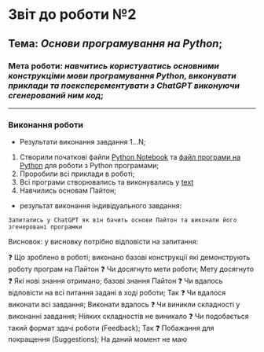 # Звіт до роботи №2
## Тема: _Основи програмування на Python_;
### Мета роботи: _навчитись користуватись основними конструкціми мови програмування Python, виконувати приклади та поексперементувати з ChatGPT виконуючи сгенерований ним код_;
---
### Виконання роботи
- Результати виконання завдання 1...N;
1. Створили початкові файли [Python Notebook](nb1.ipynb) та [файл програми на Python](main.py) для роботи з Python програмами;
1. Проробили всі приклади в роботі;
1. Всі програми створювались та виконувались у [text](nb1.ipynb)
1. Навчились основам Пайтон;

- результат виконання індивідуального завдання:
```text
Запитались у ChatGPT як він бачить основи Пайтон та виконали його  згенеровані програмки
```


Висновок:
у висновку потрібно відповісти на запитання:

❓ Що зроблено в роботі;
 виконано базові  конструкції які демонструють роботу програм на Пайтон
❓ Чи досягнуто мети роботи;
 Мету досягнуто
❓ Які нові знання отримано;
 базові знання Пайтон
❓ Чи вдалось відповісти на всі питання задані в ході роботи;
 Так
❓ Чи вдалося виконати всі завдання;
 Виконати вдалось
❓ Чи виникли складності у виконанні завдання; 
Ніяких складностів не виникало
❓ Чи подобається такий формат здачі роботи (Feedback);
 Так
❓ Побажання для покращення (Suggestions);
На даний момент не маю
